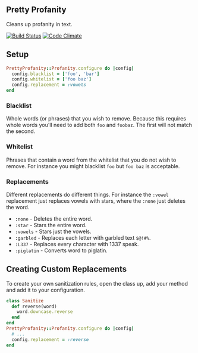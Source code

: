 ## Pretty Profanity
Cleans up profanity in text.

[![Build Status](https://travis-ci.org/blainesch/pretty-profanity.rb.svg?branch=master)](https://travis-ci.org/blainesch/pretty-profanity.rb)
[![Code Climate](https://codeclimate.com/github/blainesch/pretty-profanity.rb.png)](https://codeclimate.com/github/blainesch/pretty-profanity.rb)

## Setup
~~~ ruby
PrettyProfanity::Profanity.configure do |config|
  config.blacklist = ['foo', 'bar']
  config.whitelist = ['foo baz']
  config.replacement = :vowels
end
~~~

### Blacklist
Whole words (or phrases) that you wish to remove. Because this requires whole words you'll need to add both `foo` and `foobaz`. The first will not match the second.

### Whitelist
Phrases that contain a word from the whitelist that you do not wish to remove. For instance you might blacklist `foo` but `foo baz` is acceptable.

### Replacements
Different replacements do different things. For instance the `:vowel` replacement just replaces vowels with stars, where the `:none` just deletes the word.
* `:none` - Deletes the entire word.
* `:star` - Stars the entire word.
* `:vowels` - Stars just the vowels.
* `:garbled` - Replaces each letter with garbled text `$@!#%`.
* `:L337` - Replaces every character with 1337 speak.
* `:piglatin` - Converts word to piglatin.

## Creating Custom Replacements
To create your own sanitization rules, open the class up, add your method and add it to your configuration.
~~~ ruby
class Sanitize
  def reverse(word)
    word.downcase.reverse
  end
end
PrettyProfanity::Profanity.configure do |config|
  # ...
  config.replacement = :reverse
end
~~~
